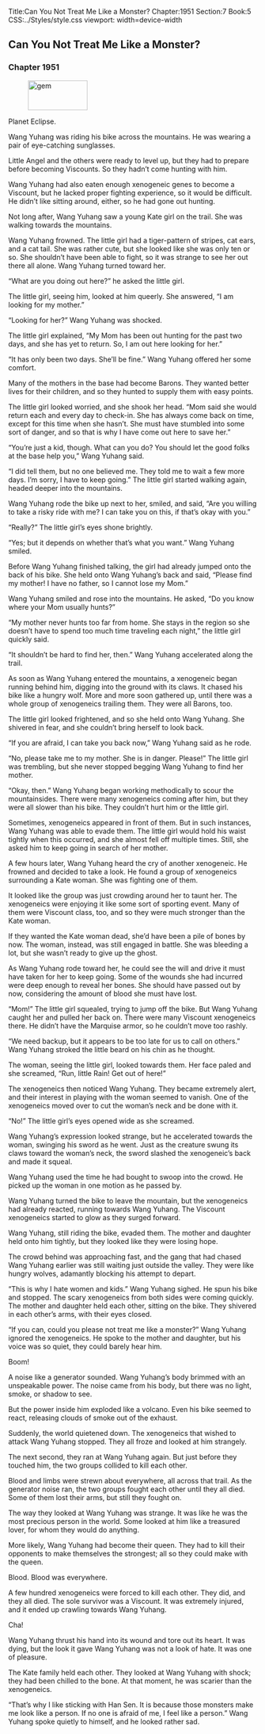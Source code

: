 Title:Can You Not Treat Me Like a Monster? 
Chapter:1951 
Section:7 
Book:5 
CSS:../Styles/style.css 
viewport: width=device-width
  
## Can You Not Treat Me Like a Monster?
### Chapter 1951 
<figure>
	<img src="../Images/gem.gif" alt="gem" id="gem" width="120" height="60" />
</figure>
  

  
  Planet Eclipse.

Wang Yuhang was riding his bike across the mountains. He was wearing a pair of eye-catching sunglasses.

Little Angel and the others were ready to level up, but they had to prepare before becoming Viscounts. So they hadn’t come hunting with him.

Wang Yuhang had also eaten enough xenogeneic genes to become a Viscount, but he lacked proper fighting experience, so it would be difficult. He didn’t like sitting around, either, so he had gone out hunting.

Not long after, Wang Yuhang saw a young Kate girl on the trail. She was walking towards the mountains.

Wang Yuhang frowned. The little girl had a tiger-pattern of stripes, cat ears, and a cat tail. She was rather cute, but she looked like she was only ten or so. She shouldn’t have been able to fight, so it was strange to see her out there all alone. Wang Yuhang turned toward her.

“What are you doing out here?” he asked the little girl.

The little girl, seeing him, looked at him queerly. She answered, “I am looking for my mother.”

“Looking for her?” Wang Yuhang was shocked.

The little girl explained, “My Mom has been out hunting for the past two days, and she has yet to return. So, I am out here looking for her.”

“It has only been two days. She’ll be fine.” Wang Yuhang offered her some comfort.

Many of the mothers in the base had become Barons. They wanted better lives for their children, and so they hunted to supply them with easy points.

The little girl looked worried, and she shook her head. “Mom said she would return each and every day to check-in. She has always come back on time, except for this time when she hasn’t. She must have stumbled into some sort of danger, and so that is why I have come out here to save her.”

“You’re just a kid, though. What can you do? You should let the good folks at the base help you,” Wang Yuhang said.

“I did tell them, but no one believed me. They told me to wait a few more days. I’m sorry, I have to keep going.” The little girl started walking again, headed deeper into the mountains.

Wang Yuhang rode the bike up next to her, smiled, and said, “Are you willing to take a risky ride with me? I can take you on this, if that’s okay with you.”

“Really?” The little girl’s eyes shone brightly.

“Yes; but it depends on whether that’s what you want.” Wang Yuhang smiled.

Before Wang Yuhang finished talking, the girl had already jumped onto the back of his bike. She held onto Wang Yuhang’s back and said, “Please find my mother! I have no father, so I cannot lose my Mom.”

Wang Yuhang smiled and rose into the mountains. He asked, “Do you know where your Mom usually hunts?”

“My mother never hunts too far from home. She stays in the region so she doesn’t have to spend too much time traveling each night,” the little girl quickly said.

“It shouldn’t be hard to find her, then.” Wang Yuhang accelerated along the trail.

As soon as Wang Yuhang entered the mountains, a xenogeneic began running behind him, digging into the ground with its claws. It chased his bike like a hungry wolf. More and more soon gathered up, until there was a whole group of xenogeneics trailing them. They were all Barons, too.

The little girl looked frightened, and so she held onto Wang Yuhang. She shivered in fear, and she couldn’t bring herself to look back.

“If you are afraid, I can take you back now,” Wang Yuhang said as he rode.

“No, please take me to my mother. She is in danger. Please!” The little girl was trembling, but she never stopped begging Wang Yuhang to find her mother.

“Okay, then.” Wang Yuhang began working methodically to scour the mountainsides. There were many xenogeneics coming after him, but they were all slower than his bike. They couldn’t hurt him or the little girl.

Sometimes, xenogeneics appeared in front of them. But in such instances, Wang Yuhang was able to evade them. The little girl would hold his waist tightly when this occurred, and she almost fell off multiple times. Still, she asked him to keep going in search of her mother.

A few hours later, Wang Yuhang heard the cry of another xenogeneic. He frowned and decided to take a look. He found a group of xenogeneics surrounding a Kate woman. She was fighting one of them.

It looked like the group was just crowding around her to taunt her. The xenogeneics were enjoying it like some sort of sporting event. Many of them were Viscount class, too, and so they were much stronger than the Kate woman.

If they wanted the Kate woman dead, she’d have been a pile of bones by now. The woman, instead, was still engaged in battle. She was bleeding a lot, but she wasn’t ready to give up the ghost.

As Wang Yuhang rode toward her, he could see the will and drive it must have taken for her to keep going. Some of the wounds she had incurred were deep enough to reveal her bones. She should have passed out by now, considering the amount of blood she must have lost.

“Mom!” The little girl squealed, trying to jump off the bike. But Wang Yuhang caught her and pulled her back on. There were many Viscount xenogeneics there. He didn’t have the Marquise armor, so he couldn’t move too rashly.

“We need backup, but it appears to be too late for us to call on others.” Wang Yuhang stroked the little beard on his chin as he thought.

The woman, seeing the little girl, looked towards them. Her face paled and she screamed, “Run, little Rain! Get out of here!”

The xenogeneics then noticed Wang Yuhang. They became extremely alert, and their interest in playing with the woman seemed to vanish. One of the xenogeneics moved over to cut the woman’s neck and be done with it.

“No!” The little girl’s eyes opened wide as she screamed.

Wang Yuhang’s expression looked strange, but he accelerated towards the woman, swinging his sword as he went. Just as the creature swung its claws toward the woman’s neck, the sword slashed the xenogeneic’s back and made it squeal.

Wang Yuhang used the time he had bought to swoop into the crowd. He picked up the woman in one motion as he passed by.

Wang Yuhang turned the bike to leave the mountain, but the xenogeneics had already reacted, running towards Wang Yuhang. The Viscount xenogeneics started to glow as they surged forward.

Wang Yuhang, still riding the bike, evaded them. The mother and daughter held onto him tightly, but they looked like they were losing hope.

The crowd behind was approaching fast, and the gang that had chased Wang Yuhang earlier was still waiting just outside the valley. They were like hungry wolves, adamantly blocking his attempt to depart.

“This is why I hate women and kids.” Wang Yuhang sighed. He spun his bike and stopped. The scary xenogeneics from both sides were coming quickly. The mother and daughter held each other, sitting on the bike. They shivered in each other’s arms, with their eyes closed.

“If you can, could you please not treat me like a monster?” Wang Yuhang ignored the xenogeneics. He spoke to the mother and daughter, but his voice was so quiet, they could barely hear him.

Boom!

A noise like a generator sounded. Wang Yuhang’s body brimmed with an unspeakable power. The noise came from his body, but there was no light, smoke, or shadow to see.

But the power inside him exploded like a volcano. Even his bike seemed to react, releasing clouds of smoke out of the exhaust.

Suddenly, the world quietened down. The xenogeneics that wished to attack Wang Yuhang stopped. They all froze and looked at him strangely.

The next second, they ran at Wang Yuhang again. But just before they touched him, the two groups collided to kill each other.

Blood and limbs were strewn about everywhere, all across that trail. As the generator noise ran, the two groups fought each other until they all died. Some of them lost their arms, but still they fought on.

The way they looked at Wang Yuhang was strange. It was like he was the most precious person in the world. Some looked at him like a treasured lover, for whom they would do anything.

More likely, Wang Yuhang had become their queen. They had to kill their opponents to make themselves the strongest; all so they could make with the queen.

Blood. Blood was everywhere.

A few hundred xenogeneics were forced to kill each other. They did, and they all died. The sole survivor was a Viscount. It was extremely injured, and it ended up crawling towards Wang Yuhang.

Cha!

Wang Yuhang thrust his hand into its wound and tore out its heart. It was dying, but the look it gave Wang Yuhang was not a look of hate. It was one of pleasure.

The Kate family held each other. They looked at Wang Yuhang with shock; they had been chilled to the bone. At that moment, he was scarier than the xenogeneics.

“That’s why I like sticking with Han Sen. It is because those monsters make me look like a person. If no one is afraid of me, I feel like a person.” Wang Yuhang spoke quietly to himself, and he looked rather sad.
